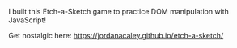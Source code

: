 I built this Etch-a-Sketch game to practice DOM manipulation with JavaScript!

Get nostalgic here: https://jordanacaley.github.io/etch-a-sketch/ 